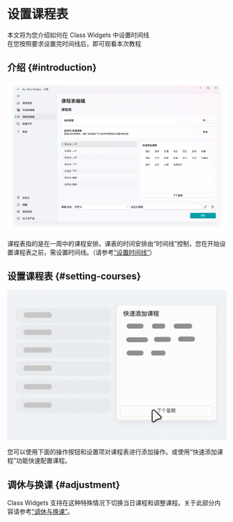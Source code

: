 # 设置课程表

本文将为您介绍如何在 Class Widgets 中设置时间线  
在您按照要求设置完时间线后，即可观看本次教程  
## 介绍 {#introduction}

![界面](/instr/sche/courses.png)

课程表指的是在一周中的课程安排。课表的时间安排由“时间线”控制，您在开始设置课程表之前，需设置时间线。（请参考[“设置时间线”](./timeline)）  
## 设置课程表 {#setting-courses}

![快速添加](/instr/sche/courses-quick.gif)

您可以使用下面的操作按钮和设置项对课程表进行添加操作。或使用“快速添加课程”功能快速配置课程。  
## 调休与换课 {#adjustment}

Class Widgets 支持在这种特殊情况下切换当日课程和调整课程。关于此部分内容请参考[“调休与换课”](./adjustment)。
